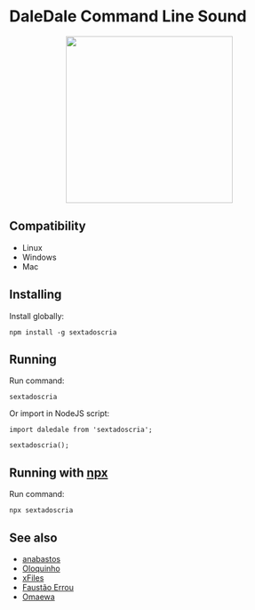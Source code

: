 # DaleDale Command Line Sound

<div style="text-align: center">
    <img src="./sexta.jpg" height="300"/>
</div>

## Compatibility

- Linux
- Windows
- Mac

## Installing

Install globally:

    npm install -g sextadoscria

## Running

Run command:

    sextadoscria

Or import in NodeJS script:

    import daledale from 'sextadoscria';

    sextadoscria();

## Running with [npx](https://www.npmjs.com/package/npx)

Run command:

    npx sextadoscria

## See also

- [anabastos](https://github.com/anabastos/daledale)
- [Oloquinho](https://github.com/oloquinho/oloquinho)
- [xFiles](https://github.com/BrOrlandi/xfiles/)
- [Faustão Errou](https://github.com/BrOrlandi/faustao-errou/)
- [Omaewa](https://github.com/BrOrlandi/omaewa/)

